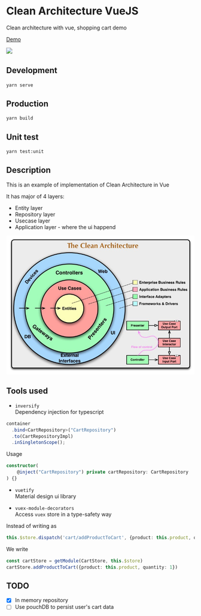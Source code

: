 # Clean Architecture VueJS

Clean architecture with vue, shopping cart demo

[Demo](https://thanhchungbtc.github.io/vue-shopping)

![](https://travis-ci.org/thanhchungbtc/vue-shopping-clean-architecture.svg?branch=master)



## Development
```sh
yarn serve
```

## Production
```sh
yarn build
```

## Unit test
```sh
yarn test:unit
```

## Description
This is an example of implementation of Clean Architecture in Vue

It has major of 4 layers:
- Entity layer 
- Repository layer 
- Usecase layer
- Application layer - where the ui happend

 ![](./github/clean-architecture.jpg)
 
 
## Tools used
- `inversify`\
Dependency injection for typescript
```ts
container
  .bind<CartRepository>("CartRepository")
  .to(CartRepositoryImpl)
  .inSingletonScope();
```
Usage
```ts
constructor(
    @inject("CartRepository") private cartRepository: CartRepository
) {}
```

- `vuetify`\
Material design ui library

- `vuex-module-decorators`\
Access `vuex` store in a type-safety way

Instead of writing as
```ts
this.$store.dispatch('cart/addProductToCart', {product: this.product, quantity: 1})
```
We write
```ts
const cartStore = getModule(CartStore, this.$store)
cartStore.addProductToCart({product: this.product, quantity: 1})
```

 

## TODO
- [x] In memory repository
- [ ] Use pouchDB to persist user's cart data
